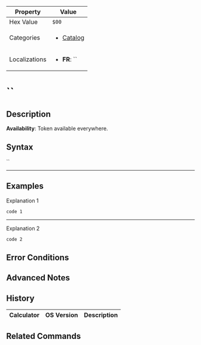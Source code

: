 | Property      | Value |
|---------------|-------|
| Hex Value     | `$00`|
| Categories    | <ul><li>[Catalog](../categories/Catalog.md)</li></ul> |
| Localizations | <ul><li><b>FR</b>: ``</li></ul> |

# ``

## Description



<b>Availability</b>: Token available everywhere.

## Syntax
``

<hr>

## Examples

Explanation 1
```ti-basic
code 1
```
---
Explanation 2
```ti-basic
code 2
```

## Error Conditions


## Advanced Notes


## History
| Calculator | OS Version | Description |
|------------|------------|-------------|


## Related Commands

    